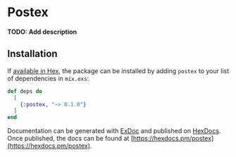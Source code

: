 # Postex

**TODO: Add description**

## Installation

If [available in Hex](https://hex.pm/docs/publish), the package can be installed
by adding `postex` to your list of dependencies in `mix.exs`:

```elixir
def deps do
  [
    {:postex, "~> 0.1.0"}
  ]
end
```

Documentation can be generated with [ExDoc](https://github.com/elixir-lang/ex_doc)
and published on [HexDocs](https://hexdocs.pm). Once published, the docs can
be found at [https://hexdocs.pm/postex](https://hexdocs.pm/postex).

